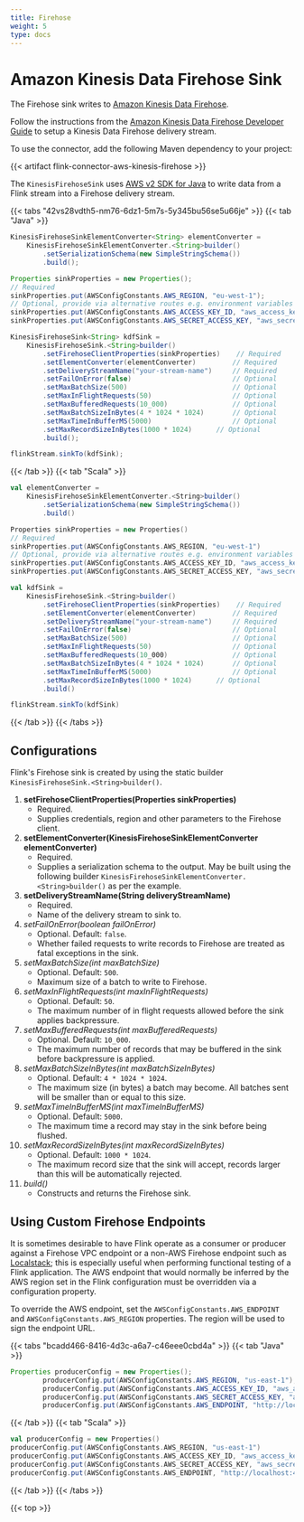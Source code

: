 ```yaml
---
title: Firehose
weight: 5
type: docs
---
```

<!--
Licensed to the Apache Software Foundation (ASF) under one
or more contributor license agreements.  See the NOTICE file
distributed with this work for additional information
regarding copyright ownership.  The ASF licenses this file
to you under the Apache License, Version 2.0 (the
"License"); you may not use this file except in compliance
with the License.  You may obtain a copy of the License at

  http://www.apache.org/licenses/LICENSE-2.0

Unless required by applicable law or agreed to in writing,
software distributed under the License is distributed on an
"AS IS" BASIS, WITHOUT WARRANTIES OR CONDITIONS OF ANY
KIND, either express or implied.  See the License for the
specific language governing permissions and limitations
under the License.
-->

# Amazon Kinesis Data Firehose Sink

The Firehose sink writes to [Amazon Kinesis Data Firehose](https://aws.amazon.com/kinesis/data-firehose/).

Follow the instructions from the [Amazon Kinesis Data Firehose Developer Guide](https://docs.aws.amazon.com/firehose/latest/dev/basic-create.html)
to setup a Kinesis Data Firehose delivery stream.

To use the connector, add the following Maven dependency to your project:

{{< artifact flink-connector-aws-kinesis-firehose >}}

The `KinesisFirehoseSink` uses [AWS v2 SDK for Java](https://docs.aws.amazon.com/sdk-for-java/latest/developer-guide/home.html) to write data from a Flink stream into a Firehose delivery stream.

{{< tabs "42vs28vdth5-nm76-6dz1-5m7s-5y345bu56se5u66je" >}}
{{< tab "Java" >}}
```java
KinesisFirehoseSinkElementConverter<String> elementConverter =
    KinesisFirehoseSinkElementConverter.<String>builder()
        .setSerializationSchema(new SimpleStringSchema())
        .build();

Properties sinkProperties = new Properties();
// Required
sinkProperties.put(AWSConfigConstants.AWS_REGION, "eu-west-1");
// Optional, provide via alternative routes e.g. environment variables
sinkProperties.put(AWSConfigConstants.AWS_ACCESS_KEY_ID, "aws_access_key_id");
sinkProperties.put(AWSConfigConstants.AWS_SECRET_ACCESS_KEY, "aws_secret_access_key");

KinesisFirehoseSink<String> kdfSink =
    KinesisFirehoseSink.<String>builder()
        .setFirehoseClientProperties(sinkProperties)    // Required
        .setElementConverter(elementConverter)         // Required
        .setDeliveryStreamName("your-stream-name")     // Required
        .setFailOnError(false)                         // Optional
        .setMaxBatchSize(500)                          // Optional
        .setMaxInFlightRequests(50)                    // Optional
        .setMaxBufferedRequests(10_000)                // Optional
        .setMaxBatchSizeInBytes(4 * 1024 * 1024)       // Optional
        .setMaxTimeInBufferMS(5000)                    // Optional
        .setMaxRecordSizeInBytes(1000 * 1024)      // Optional
        .build();

flinkStream.sinkTo(kdfSink);
```
{{< /tab >}}
{{< tab "Scala" >}}
```scala
val elementConverter =
    KinesisFirehoseSinkElementConverter.<String>builder()
        .setSerializationSchema(new SimpleStringSchema())
        .build()

Properties sinkProperties = new Properties()
// Required
sinkProperties.put(AWSConfigConstants.AWS_REGION, "eu-west-1")
// Optional, provide via alternative routes e.g. environment variables
sinkProperties.put(AWSConfigConstants.AWS_ACCESS_KEY_ID, "aws_access_key_id")
sinkProperties.put(AWSConfigConstants.AWS_SECRET_ACCESS_KEY, "aws_secret_access_key")

val kdfSink =
    KinesisFirehoseSink.<String>builder()
        .setFirehoseClientProperties(sinkProperties)    // Required
        .setElementConverter(elementConverter)         // Required
        .setDeliveryStreamName("your-stream-name")     // Required
        .setFailOnError(false)                         // Optional
        .setMaxBatchSize(500)                          // Optional
        .setMaxInFlightRequests(50)                    // Optional
        .setMaxBufferedRequests(10_000)                // Optional
        .setMaxBatchSizeInBytes(4 * 1024 * 1024)       // Optional
        .setMaxTimeInBufferMS(5000)                    // Optional
        .setMaxRecordSizeInBytes(1000 * 1024)      // Optional
        .build()

flinkStream.sinkTo(kdfSink)
```
{{< /tab >}}
{{< /tabs >}}

## Configurations

Flink's Firehose sink is created by using the static builder `KinesisFirehoseSink.<String>builder()`.

1. __setFirehoseClientProperties(Properties sinkProperties)__
    * Required.
    * Supplies credentials, region and other parameters to the Firehose client.
2. __setElementConverter(KinesisFirehoseSinkElementConverter elementConverter)__
    * Required.
    * Supplies a serialization schema to the output. May be built using the following builder `KinesisFirehoseSinkElementConverter.<String>builder()` as per the example.
3. __setDeliveryStreamName(String deliveryStreamName)__
    * Required.
    * Name of the delivery stream to sink to.
4. _setFailOnError(boolean failOnError)_
    * Optional. Default: `false`.
    * Whether failed requests to write records to Firehose are treated as fatal exceptions in the sink.
5. _setMaxBatchSize(int maxBatchSize)_
    * Optional. Default: `500`.
    * Maximum size of a batch to write to Firehose.
6. _setMaxInFlightRequests(int maxInFlightRequests)_
    * Optional. Default: `50`.
    * The maximum number of in flight requests allowed before the sink applies backpressure.
7. _setMaxBufferedRequests(int maxBufferedRequests)_
    * Optional. Default: `10_000`.
    * The maximum number of records that may be buffered in the sink before backpressure is applied.
8. _setMaxBatchSizeInBytes(int maxBatchSizeInBytes)_
    * Optional. Default: `4 * 1024 * 1024`.
    * The maximum size (in bytes) a batch may become. All batches sent will be smaller than or equal to this size.
9. _setMaxTimeInBufferMS(int maxTimeInBufferMS)_
    * Optional. Default: `5000`.
    * The maximum time a record may stay in the sink before being flushed.
10. _setMaxRecordSizeInBytes(int maxRecordSizeInBytes)_
    * Optional. Default: `1000 * 1024`.
    * The maximum record size that the sink will accept, records larger than this will be automatically rejected.
11. _build()_
    * Constructs and returns the Firehose sink.


## Using Custom Firehose Endpoints

It is sometimes desirable to have Flink operate as a consumer or producer against a Firehose VPC endpoint or a non-AWS
Firehose endpoint such as [Localstack](https://localstack.cloud/); this is especially useful when performing
functional testing of a Flink application. The AWS endpoint that would normally be inferred by the AWS region set in the
Flink configuration must be overridden via a configuration property.

To override the AWS endpoint, set the `AWSConfigConstants.AWS_ENDPOINT` and `AWSConfigConstants.AWS_REGION` properties. The region will be used to sign the endpoint URL.

{{< tabs "bcadd466-8416-4d3c-a6a7-c46eee0cbd4a" >}}
{{< tab "Java" >}}
```java
Properties producerConfig = new Properties();
        producerConfig.put(AWSConfigConstants.AWS_REGION, "us-east-1");
        producerConfig.put(AWSConfigConstants.AWS_ACCESS_KEY_ID, "aws_access_key_id");
        producerConfig.put(AWSConfigConstants.AWS_SECRET_ACCESS_KEY, "aws_secret_access_key");
        producerConfig.put(AWSConfigConstants.AWS_ENDPOINT, "http://localhost:4566");
```
{{< /tab >}}
{{< tab "Scala" >}}
```scala
val producerConfig = new Properties()
producerConfig.put(AWSConfigConstants.AWS_REGION, "us-east-1")
producerConfig.put(AWSConfigConstants.AWS_ACCESS_KEY_ID, "aws_access_key_id")
producerConfig.put(AWSConfigConstants.AWS_SECRET_ACCESS_KEY, "aws_secret_access_key")
producerConfig.put(AWSConfigConstants.AWS_ENDPOINT, "http://localhost:4566")
```
{{< /tab >}}
{{< /tabs >}}

{{< top >}}
